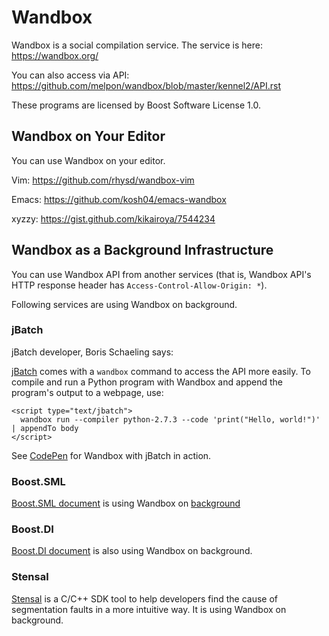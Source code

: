 # Wandbox

Wandbox is a social compilation service. The service is here: https://wandbox.org/

You can also access via API: https://github.com/melpon/wandbox/blob/master/kennel2/API.rst

These programs are licensed by Boost Software License 1.0.

## Wandbox on Your Editor

You can use Wandbox on your editor.

Vim: https://github.com/rhysd/wandbox-vim

Emacs: https://github.com/kosh04/emacs-wandbox

xyzzy: https://gist.github.com/kikairoya/7544234

## Wandbox as a Background Infrastructure

You can use Wandbox API from another services (that is, Wandbox API's HTTP response header has `Access-Control-Allow-Origin: *`).

Following services are using Wandbox on background.

### jBatch

jBatch developer, Boris Schaeling says:

[jBatch](http://iomash.com/) comes with a `wandbox` command to access the API more easily. To compile and run a Python program with Wandbox and append the program's output to a webpage, use:

```
<script type="text/jbatch">
  wandbox run --compiler python-2.7.3 --code 'print("Hello, world!")' | appendTo body
</script>
```

See [CodePen](http://codepen.io/iomash/pen/KwBEJG) for Wandbox with jBatch in action.


### Boost.SML


[Boost.SML document](https://boost-experimental.github.io/sml/examples.html) is using Wandbox on [background](https://github.com/boost-experimental/sml/blob/758ceb8646cb2eb56f2e121021c29fab55f24e92/js/cpp.js#L51)

### Boost.DI

[Boost.DI document](https://boost-experimental.github.io/di/examples.html) is also using Wandbox on background.

### Stensal

[Stensal](https://stensal.com/) is a C/C++ SDK tool to help developers find the cause of segmentation faults in a more intuitive way.
It is using Wandbox on background.
